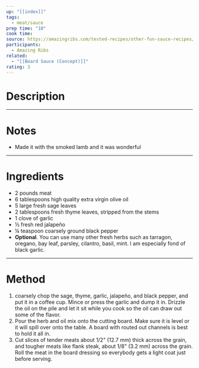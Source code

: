```yaml
---
up: "[[index]]"
tags:
  - meat/sauce
prep time: "10"
cook time: 
source: https://amazingribs.com/tested-recipes/other-fun-sauce-recipes/board-sauce-recipe-adam-perry-lang/
participants:
  - Amazing Ribs
related:
  - "[[Board Sauce (Concept)]]"
rating: 3
---
```

# Description

---
# Notes
* Made it with the smoked lamb and it was wonderful
---
# Ingredients
- 2 pounds meat
- 6 tablespoons high quality extra virgin olive oil
- 5 large fresh sage leaves
- 2 tablespoons fresh thyme leaves, stripped from the stems
- 1 clove of garlic
- ½ fresh red jalapeño
- ¼ teaspoon coarsely ground black pepper
- **Optional**. You can use many other fresh herbs such as tarragon, oregano, bay leaf, parsley, cilantro, basil, mint. I am especially fond of black garlic.
---
# Method
1. coarsely chop the sage, thyme, garlic, jalapeño, and black pepper, and put it in a coffee cup. Mince or press the garlic and dump it in. Drizzle the oil on the pile and let it sit while you cook so the oil can draw out some of the flavor.
2. Pour the herb and oil mix onto the cutting board. Make sure it is level or it will spill over onto the table. A board with routed out channels is best to hold it all in.
3. Cut slices of tender meats about 1/2" (12.7 mm) thick across the grain, and tougher meats like flank steak, about 1/8" (3.2 mm) across the grain. Roll the meat in the board dressing so everybody gets a light coat just before serving.